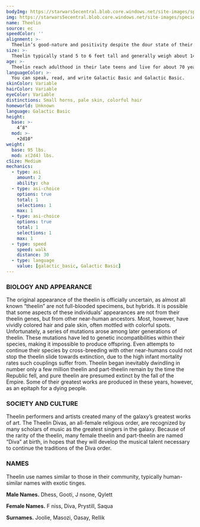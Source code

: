 ```yaml
---
bodyImg: https://starwars5ecentral.blob.core.windows.net/site-images/species/species_theelin.png
img: https://starwars5ecentral.blob.core.windows.net/site-images/species/species_theelin.png
name: Theelin
source: ec
speedColor: ''
alignment: >-
  Theelin’s good-nature and positivity despite the dour state of their species causes them to tend toward the light side, though there are exceptions.
size: >-
  Theelin typically stand 5 to 6 feet tall and generally weigh about 140 lbs. Regardless of your position in that range, your size is Medium.
age: >-
  Theelin reach adulthood in their late teens and live for about 70 years.
languageColor: >-
  You can speak, read, and write Galactic Basic and Galactic Basic. 
skinColor: Variable
hairColor: Variable
eyeColor: Variable
distinctions: Small horns, pale skin, colorful hair
homeworld: Unknown
language: Galactic Basic
height:
  base: >-
    4’8"
  mod: >-
    +2d10"
weight:
  base: 95 lbs.
  mod: x(2d4) lbs.
cSize: Medium
mechanics:
  - type: asi
    amount: 2
    ability: cha
  - type: asi-choice
    options: true
    total: 1
    selections: 1
    max: 1
  - type: asi-choice
    options: true
    total: 1
    selections: 1
    max: 1
  - type: speed
    speed: walk
    distance: 30
  - type: language
    value: [galactic_basic, Galactic Basic]
---
```

### BIOLOGY AND APPEARANCE
The original appearance of the theelin is officially uncertain, as almost all known “theelin” are not full-blooded specimens, but hybrids. It is possible that some aspects of these individuals’ appearances are not from their theelin genes, but from other near-human ancestors. Most, however, have vividly colored hair and pale skin, often mottled with colorful spots. Unfortunately, a series of mutations arose among later generations of theelin. These mutations have led to genetic incompatibilities within their species, making it impossible to produce offspring. Even attempts to continue their species by cross-breeding with other near-humans could not stop the theelin slide towards extinction, due to the high infant mortality rates such couplings suffer from. Theelin began inevitably dwindling in number only a few million theelin and part-theelin remain by the time the Republic fell, and pure theelin are presumed extinct by the fall of the Empire. Some of their greatest works are produced in these years, however, as an epitaph for a dying people.

### SOCIETY AND CULTURE
Theelin performers and artists created many of the galaxy’s greatest works of art. The Theelin Divas, an all-female religious order, are recognized by many scholars of music as the greatest singers in the galaxy. Because of the rarity of the theelin, many female theelin and part-theelin are named “Diva” at birth, in hopes that they will develop the musical talent necessary to continue the traditions of the Diva order.

### NAMES
Theelin use names similar to those in their community, typically human-similar names with exotic tinges.

__Male Names.__ Dhess, Gooti, J nsone, Qylett

__Female Names.__ F niss, Diva, Prystill, Saqua

__Surnames.__ Joolie, Masozi, Oasay, Rellik



    